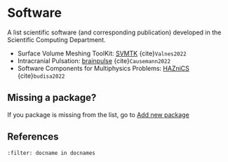 # Software
A list scientific software (and corresponding publication) developed in the Scientific Computing Department.
- Surface Volume Meshing ToolKit: [SVMTK](https://github.com/SVMTK/SVMTK) {cite}`Valnes2022`
- Intracranial Pulsation: [brainpulse](https://github.com/MariusCausemann/intracranialPulsation) {cite}`Causemann2022`
- Software Components for Multiphysics Problems: [HAZniCS](https://github.com/HAZmathTeam/hazmath) {cite}`budisa2022`


## Missing a package?

If you package is missing from the list, go to [Add new package](https://github.com/scientificcomputing/scientificcomputing.github.io/issues/new?assignees=&labels=new-package&template=package.yml&title=%5BAdd+package%5D%3A+)



## References

```{bibliography}
:filter: docname in docnames
```
